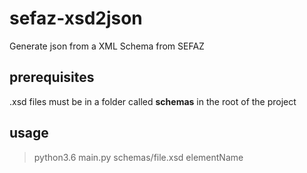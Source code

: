 # sefaz-xsd2json

Generate json from a XML Schema from SEFAZ

## prerequisites

.xsd files must be in a folder called **schemas** in the root of the project

## usage

> python3.6 main.py schemas/file.xsd elementName

